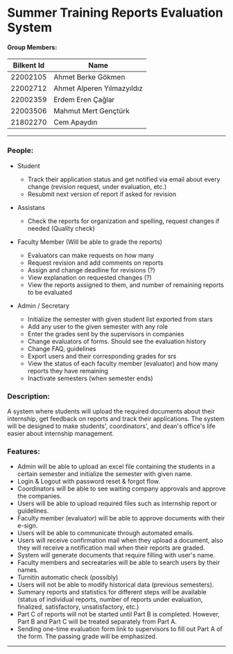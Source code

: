 # Summer Training Reports Evaluation System

#### Group Members:

| Bilkent Id | Name                       |
| ---------- | -------------------------- |
| 22002105   | Ahmet Berke Gökmen         |
| 22002712   | Ahmet Alperen Yılmazyıldız |
| 22002359   | Erdem Eren Çağlar          |
| 22003506   | Mahmut Mert Gençtürk       |
| 21802270   | Cem Apaydın                |

---

### People:

- Student
  - Track their application status and get notified via email about every change (revision request, under evaluation, etc.)
  - Resubmit next version of report if asked for revision
- Assistans
  - Check the reports for organization and spelling, request changes if needed (Quality check)
- Faculty Member (Will be able to grade the reports)

  - Evaluators can make requests on how many
  - Request revision and add comments on reports
  - Assign and change deadline for revisions (?)
  - View explanation on requested changes (?)
  - View the reports assigned to them, and number of remaining reports to be evaluated

- Admin / Secretary
  - Initialize the semester with given student list exported from stars
  - Add any user to the given semester with any role
  - Enter the grades sent by the supervisors in companies
  - Change evaluators of forms. Should see the evaluation history
  - Change FAQ, guidelines
  - Export users and their corresponding grades for srs
  - View the status of each faculty member (evaluator) and how many reports they have remaining
  - Inactivate semesters (when semester ends)

### Description:

A system where students will upload the required documents about their internship,
get feedback on reports and track their applications. The system will be designed to
make students', coordinators', and dean's office's life easier about internship management.

### Features:

- Admin will be able to upload an excel file containing the students in a certain semester and initialize the semester with given name.
- Login & Logout with password reset & forgot flow.
- Coordinators will be able to see waiting company approvals and approve the companies.
- Users will be able to upload required files such as internship report or guidelines.
- Faculty member (evaluator) will be able to approve documents with their e-sign.
- Users will be able to communicate through automated emails.
- Users will receive confirmation mail when they upload a document, also they will receive a notification mail when their reports are graded.
- System will generate documents that require filling with user's name.
- Faculty members and secreataries will be able to search users by their names.
- Turnitin automatic check (possibly)
- Users will not be able to modify historical data (previous semesters).
- Summary reports and statistics for different steps will be available (status of individual reports, number of reports under evaluation, finalized, satisfactory, unsatisfactory, etc.)
- Part C of reports will not be started until Part B is completed. However, Part B and Part C will be treated separately from Part A.
- Sending one-time evaluation form link to supervisors to fill out Part A of the form. The passing grade will be emphasized.

---
